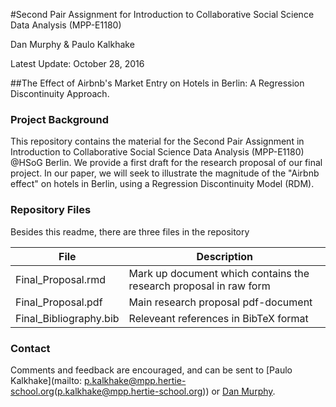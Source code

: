 #Second Pair Assignment for Introduction to Collaborative Social Science Data Analysis (MPP-E1180)

Dan Murphy & Paulo Kalkhake

Latest Update: October 28, 2016

##The Effect of Airbnb's Market Entry on Hotels in Berlin: A Regression Discontinuity Approach.

### Project Background

This repository contains the material for the Second Pair Assignment in Introduction to Collaborative Social Science Data Analysis (MPP-E1180) @HSoG Berlin. We provide a first draft for the research proposal of our final project. In our paper, we will seek to illustrate the magnitude of the "Airbnb effect" on hotels in Berlin, using a Regression Discontinuity Model (RDM).

### Repository Files

Besides this readme, there are three files in the repository

| File                    | Description |
| ----------------------- | --------------------- | 
| Final_Proposal.rmd    | Mark up document which contains the research proposal in raw form | 
| Final_Proposal.pdf  | Main research proposal pdf-document  |
| Final_Bibliography.bib | Releveant references in BibTeX format |

### Contact
Comments and feedback are encouraged, and can be sent to [Paulo Kalkhake](mailto: p.kalkhake@mpp.hertie-school.org(p.kalkhake@mpp.hertie-school.org)) or [Dan Murphy](mailto:d.murphy@mpp.hertie-school.org(d.murphy@mpp.hertie-school.org)).
